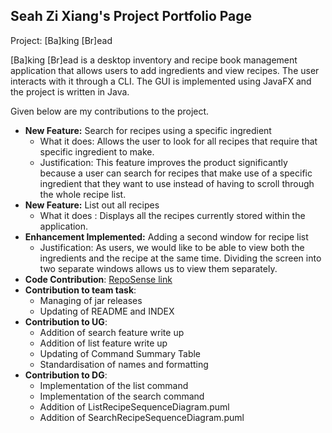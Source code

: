 ## Seah Zi Xiang's Project Portfolio Page

Project: [Ba]king [Br]ead

[Ba]king [Br]ead is a desktop inventory and recipe book management application that allows users to add ingredients and view
recipes. The user interacts with it through a CLI. The GUI is implemented using JavaFX and the project is written in Java.

Given below are my contributions to the project.

- **New Feature:** Search for recipes using a specific ingredient
  - What it does: Allows the user to look for all recipes that require that specific ingredient to make.
  - Justification: This feature improves the product significantly because a user can search for recipes that make use of a 
  specific ingredient that they want to use instead of having to scroll through the whole recipe list.
- **New Feature:** List out all recipes
  - What it does : Displays all the recipes currently stored within the application.
- **Enhancement Implemented:** Adding a second window for recipe list
  - Justification: As users, we would like to be able to view both the ingredients and the recipe at the same time. Dividing 
    the screen into two separate windows allows us to view them separately.
- **Code Contribution**: [RepoSense link](https://nus-cs2103-ay2324s1.github.io/tp-dashboard/?search=prawnzyy&breakdown=false&sort=groupTitle%20dsc&sortWithin=title&since=2023-09-22&timeframe=commit&mergegroup=&groupSelect=groupByRepos)
- **Contribution to team task**:
  - Managing of jar releases
  - Updating of README and INDEX
- **Contribution to UG**:
  - Addition of search feature write up
  - Addition of list feature write up
  - Updating of Command Summary Table
  - Standardisation of names and formatting
- **Contribution to DG**:
  - Implementation of the list command
  - Implementation of the search command
  - Addition of ListRecipeSequenceDiagram.puml
  - Addition of SearchRecipeSequenceDiagram.puml
